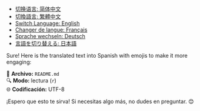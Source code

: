 - [切换语言: 简体中文](/README.md)
- [切換語言: 繁體中文](/README/README_繁体中文.md)
- [Switch Language: English](/README/README_English.md)
- [Changer de langue: Français](/README/README_Français.md)
- [Sprache wechseln: Deutsch](/README/README_Deutsch.md)
- [言語を切り替える: 日本語](/README/README_日本語.md)

Sure! Here is the translated text into Spanish with emojis to make it more engaging:

📄 **Archivo:** `README.md`  
🔍 **Modo:** lectura (`r`)  
🌐 **Codificación:** UTF-8  

¡Espero que esto te sirva! Si necesitas algo más, no dudes en preguntar. 😊